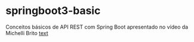 # springboot3-basic
 
Conceitos básicos de API REST com Spring Boot apresentado no vídeo da Michelli Brito
[text](https://youtu.be/wlYvA2b1BWI?si=nhn9WNbvjf6Ih-qs)